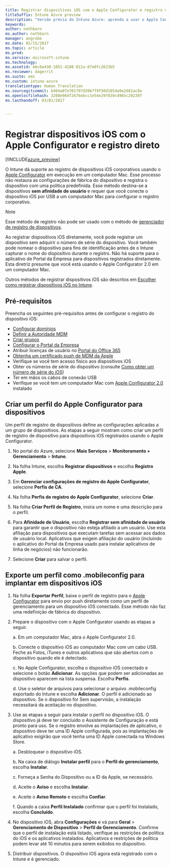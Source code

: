 ```yaml
---
title: Registrar dispositivos iOS com o Apple Configurator e registro direto
titleSuffix: Intune Azure preview
description: "Versão prévia do Intune Azure: aprenda a usar o Apple Configurator para registrar dispositivos iOS corporativos com registro direto."
keywords: 
author: nathbarn
ms.author: nathbarn
manager: angrobe
ms.date: 02/15/2017
ms.topic: article
ms.prod: 
ms.service: microsoft-intune
ms.technology: 
ms.assetid: e6c0a430-1851-4108-812a-87e0fc2623b5
ms.reviewer: dagerrit
ms.suite: ems
ms.custom: intune-azure
translationtype: Human Translation
ms.sourcegitcommit: b464a07e701797d39b7f9f50d1854a9a2682ac8e
ms.openlocfilehash: 3208e964f2676ebcc1e54e29f039c4965c20238f
ms.lasthandoff: 03/01/2017


---
```


# <a name="enroll-ios-devices-with-apple-configurator-and-direct-enrollment"></a>Registrar dispositivos iOS com o Apple Configurator e registro direto 

[!INCLUDE[azure_preview](../includes/azure_preview.md)]

O Intune dá suporte ao registro de dispositivos iOS corporativos usando o [Apple Configurator](https://itunes.apple.com/us/app/apple-configurator-2/id1037126344?mt=12) em execução em um computador Mac. Esse processo não restaura as configurações de fábrica do dispositivo e registra o dispositivo com uma política predefinida. Esse método destina-se a dispositivos **sem afinidade de usuário** e requer que você conecte o dispositivo iOS por USB a um computador Mac para configurar o registro corporativo.

>[!NOTE]
>Esse método de registro não pode ser usado com o método de [gerenciador de registro de dispositivos](enroll-devices-using-device-enrollment-manager.md).

Ao registrar dispositivos iOS diretamente, você pode registrar um dispositivo sem adquirir o número de série do dispositivo. Você também pode nomear o dispositivo para fins de identificação antes de o Intune capturar o nome do dispositivo durante o registro. Não há suporte para o aplicativo de Portal da Empresa para dispositivos registrados diretamente. Esta diretriz presume que você está usando o Apple Configurator 2.0 em um computador Mac.

Outros métodos de registrar dispositivos iOS são descritos em [Escolher como registrar dispositivos iOS no Intune](choose-ios-enrollment-method.md).


## <a name="prerequisites"></a>Pré-requisitos

Preencha os seguintes pré-requisitos antes de configurar o registro do dispositivo iOS:

- [Configurar domínios](https://docs.microsoft.com/intune/get-started/start-with-a-paid-subscription-to-microsoft-intune-step-2)
- [Definir a Autoridade MDM](set-mdm-authority.md)
- [Criar grupos](https://docs.microsoft.com/intune/get-started/start-with-a-paid-subscription-to-microsoft-intune-step-5)
- [Configurar o Portal da Empresa](/intune-azure/manage-apps/company-portal-app)
- Atribuir licenças de usuário no [Portal do Office 365](http://go.microsoft.com/fwlink/p/?LinkId=698854)
- [Obtenha um certificado push de MDM da Apple](get-an-apple-mdm-push-certificate.md)
- Verifique se você tem acesso físico aos dispositivos iOS
- Obter os números de série do dispositivo (consulte [Como obter um número de série do iOS](https://support.apple.com//HT204308))
- Ter em mãos os cabos de conexão USB
- Verifique se você tem um computador Mac com [Apple Configurator 2.0](https://itunes.apple.com/us/app/apple-configurator-2/id1037126344?mt=12) instalado

## <a name="create-an-apple-configurator-profile-for-devices"></a>Criar um perfil do Apple Configurator para dispositivos

Um perfil de registro de dispositivos define as configurações aplicadas a um grupo de dispositivos. As etapas a seguir mostram como criar um perfil de registro de dispositivo para dispositivos iOS registrados usando o Apple Configurator.

1. No portal do Azure, selecione **Mais Serviços** > **Monitoramento + Gerenciamento** > **Intune**.

2. Na folha Intune, escolha **Registrar dispositivos** e escolha **Registro Apple**.

3. Em **Gerenciar configurações de registro do Apple Configurator**, selecione **Perfis de CA**.

4. Na folha **Perfis de registro do Apple Configurator**, selecione **Criar**.

5. Na folha **Criar Perfil de Registro**, insira um nome e uma descrição para o perfil.

6. Para **Afinidade de Usuário**, escolha **Registrar sem afinidade de usuário** para garantir que o dispositivo não esteja afiliado a um usuário. Use esta afiliação para dispositivos que executam tarefas sem acessar aos dados de usuário local. Aplicativos que exigem afiliação do usuário (incluindo o aplicativo do Portal da Empresa usado para instalar aplicativos de linha de negócios) não funcionarão.

7. Selecione **Criar** para salvar o perfil.

## <a name="export-the-profile-as-mobileconfig-to-ios-devices"></a>Exporte um perfil como .mobileconfig para implantar em dispositivos iOS

1. Na folha **Exportar Perfil**, baixe o perfil de registro para o [Apple Configurator](https://itunes.apple.com/us/app/apple-configurator-2/id1037126344?mt=12) para envio por push diretamente como um perfil de gerenciamento para um dispositivo iOS conectado. Esse método não faz uma redefinição de fábrica do dispositivo.

2. Prepare o dispositivo com o Apple Configurator usando as etapas a seguir.

   a. Em um computador Mac, abra o Apple Configurator 2.0.

   b. Conecte o dispositivo iOS ao computador Mac com um cabo USB. Feche as Fotos, iTunes e outros aplicativos que são abertos com o dispositivo quando ele é detectado.

   c. No Apple Configurator, escolha o dispositivo iOS conectado e selecione o botão **Adicionar**. As opções que podem ser adicionadas ao dispositivo aparecem na lista suspensa. Escolha **Perfis**.

   d. Use o seletor de arquivos para selecionar o arquivo .mobileconfig exportado do Intune e escolha **Adicionar**. O perfil é adicionado ao dispositivo. Se o dispositivo for Sem supervisão, a instalação necessitará da aceitação no dispositivo.

3. Use as etapas a seguir para instalar o perfil no dispositivo iOS. O dispositivo já deve ter concluído o Assistente de Configuração e está pronto para uso. Se o registro envolve as implantações de aplicativo, o dispositivo deve ter uma ID Apple configurada, pois as implantações de aplicativo exigirão que você tenha uma ID Apple conectada na Windows Store.

   a. Desbloquear o dispositivo iOS.

   b. Na caixa de diálogo **Instalar perfil** para o **Perfil de gerenciamento**, escolha **Instalar**.

   c. Forneça a Senha do Dispositivo ou a ID da Apple, se necessário.

   d. Aceite o **Aviso** e escolha **Instalar**.

   e. Aceite o **Aviso Remoto** e escolha **Confiar**.

   f. Quando a caixa **Perfil Instalado** confirmar que o perfil foi Instalado, escolha **Concluído**.

4. No dispositivo iOS, abra **Configurações** e vá para **Geral** > **Gerenciamento de Dispositivo** > **Perfil de Gerenciamento**. Confirme que o perfil de instalação está listado, verifique as restrições de política do iOS e os aplicativos instalados. Aplicativos e restrições de política podem levar até 10 minutos para serem exibidos no dispositivo.

5. Distribuir dispositivos. O dispositivo iOS agora está registrado com o Intune e é gerenciado.

